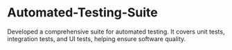 # Automated-Testing-Suite
Developed a comprehensive suite for automated testing. It covers unit tests, integration tests, and UI tests, helping ensure software quality.
